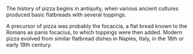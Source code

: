 The history of pizza begins in antiquity, when various ancient cultures produced basic flatbreads with several toppings.

A precursor of pizza was probably the focaccia, a flat bread known to the Romans as panis focacius, to which toppings were then added. Modern pizza evolved from similar flatbread dishes in Naples, Italy, in the 18th or early 19th century.
